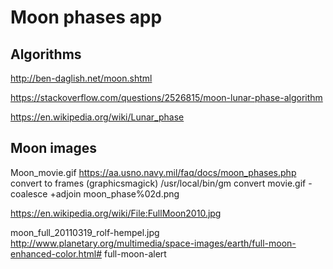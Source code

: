 
# Moon phases app



## Algorithms

http://ben-daglish.net/moon.shtml

https://stackoverflow.com/questions/2526815/moon-lunar-phase-algorithm

https://en.wikipedia.org/wiki/Lunar_phase


## Moon images

Moon_movie.gif
https://aa.usno.navy.mil/faq/docs/moon_phases.php
convert to frames
(graphicsmagick)
/usr/local/bin/gm convert movie.gif -coalesce +adjoin moon_phase%02d.png


https://en.wikipedia.org/wiki/File:FullMoon2010.jpg

moon_full_20110319_rolf-hempel.jpg
http://www.planetary.org/multimedia/space-images/earth/full-moon-enhanced-color.html# full-moon-alert
